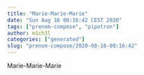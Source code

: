 ```yaml
---
title: "Marie-Marie-Marie"
date: "Sun Aug 16 00:16:42 CEST 2020"
tags: ["prenom-compose", "pipotron"]
author: m1ch3l
categories: ["generated"]
slug: "prenom-compose/2020-08-16-00:16:42"
---
```


Marie-Marie-Marie
